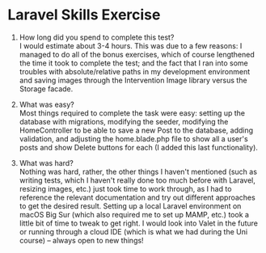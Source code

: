 # Laravel Skills Exercise
1. How long did you spend to complete this test?  
I would estimate about 3-4 hours. This was due to a few reasons: I managed to do all of the bonus exercises, which of course lengthened the time it took to complete the test; and the fact that I ran into some troubles with absolute/relative paths in my development environment and saving images through the Intervention Image library versus the Storage facade.

2. What was easy?  
Most things required to complete the task were easy: setting up the database with migrations, modifying the seeder, modifying the HomeController to be able to save a new Post to the database, adding validation, and adjusting the home.blade.php file to show all a user's posts and show Delete buttons for each (I added this last functionality).

3. What was hard?  
Nothing was hard, rather, the other things I haven't mentioned (such as writing tests, which I haven't really done too much before with Laravel, resizing images, etc.) just took time to work through, as I had to reference the relevant documentation and try out different approaches to get the desired result. Setting up a local Laravel environment on macOS Big Sur (which also required me to set up MAMP, etc.) took a little bit of time to tweak to get right. I would look into Valet in the future or running through a cloud IDE (which is what we had during the Uni course) – always open to new things!
